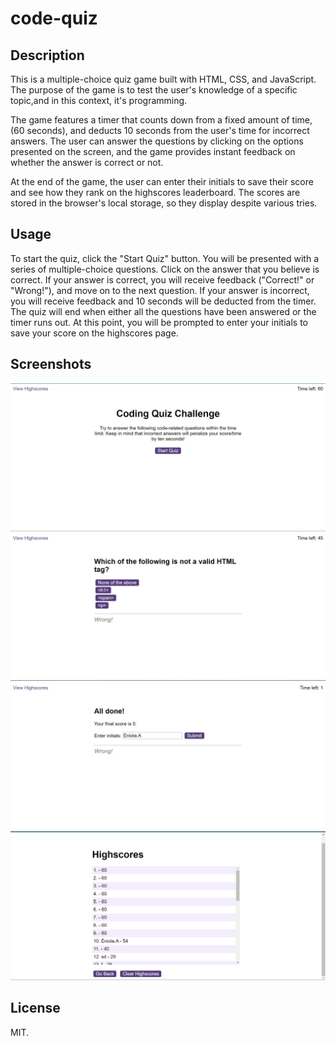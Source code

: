 # code-quiz

## Description

This is a multiple-choice quiz game built with HTML, CSS, and JavaScript. The purpose of the game is to test the user's knowledge of a specific topic,and in this context, it's programming.

The game features a timer that counts down from a fixed amount of time, (60 seconds), and deducts 10 seconds from the user's time for incorrect answers. The user can answer the questions by clicking on the options presented on the screen, and the game provides instant feedback on whether the answer is correct or not.

At the end of the game, the user can enter their initials to save their score and see how they rank on the highscores leaderboard. The scores are stored in the browser's local storage, so they display despite various tries.

## Usage

To start the quiz, click the "Start Quiz" button. You will be presented with a series of multiple-choice questions. Click on the answer that you believe is correct. If your answer is correct, you will receive feedback ("Correct!" or "Wrong!"), and move on to the next question. If your answer is incorrect, you will receive feedback and 10 seconds will be deducted from the timer. The quiz will end when either all the questions have been answered or the timer runs out. At this point, you will be prompted to enter your initials to save your score on the highscores page.


## Screenshots

![](2023-02-25-22-30-30.png)
![](2023-02-25-22-27-19.png)
![](2023-02-25-22-27-54.png)
![](2023-02-25-22-29-53.png)

## License 
MIT. 

